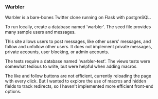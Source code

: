 ### Warbler
Warbler is a bare-bones Twitter clone running on Flask with postgreSQL.

To run locally, create a database named 'warbler'. The seed file provides many sample users and messages.

This site allows users to post messages, like other users' messages, and follow and unfollow other users. It does not implement private messages, private accounts, user blocking, or admin accounts.

The tests require a database named 'warbler-test'. The views tests were somewhat tedious to write, but were helpful when adding macros.

The like and follow buttons are not efficient, currently reloading the page with every click. But I wanted to explore the use of macros and hidden fields to track redirects, so I haven't implemented more efficient front-end options.